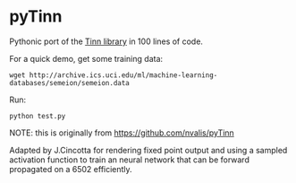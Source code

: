 # pyTinn
Pythonic port of the [Tinn library](https://github.com/glouw/tinn) in 100 lines of code.

For a quick demo, get some training data:

    wget http://archive.ics.uci.edu/ml/machine-learning-databases/semeion/semeion.data

Run:

    python test.py

NOTE: this is originally from https://github.com/nvalis/pyTinn

Adapted by J.Cincotta for rendering fixed point output and using a sampled activation function to train an neural network that can be forward propagated on a 6502 efficiently.

